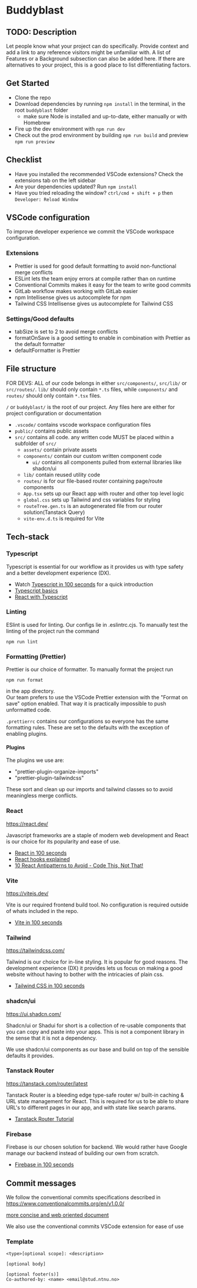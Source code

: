 # Buddyblast

## TODO: Description

Let people know what your project can do specifically. Provide context and add a link to any reference visitors might be unfamiliar with. A list of Features or a Background subsection can also be added here. If there are alternatives to your project, this is a good place to list differentiating factors.

## Get Started

- Clone the repo
- Download dependencies by running `npm install` in the terminal, in the root `buddyblast` folder
  - make sure Node is installed and up-to-date, either manually or with Homebrew
- Fire up the dev environment with `npm run dev`
- Check out the prod environment by building `npm run build` and preview `npm run preview`

## Checklist

- Have you installed the recommended VSCode extensions? Check the extensions tab on the left sidebar
- Are your dependencies updated? Run `npm install`
- Have you tried reloading the window? `ctrl/cmd + shift + p` then `Developer: Reload Window`

## VSCode configuration

To improve developer experience we commit the VSCode workspace configuration.

### Extensions

- Prettier is used for good default formatting to avoid non-functional merge conflicts
- ESLint lets the team enjoy errors at compile rather than on runtime
- Conventional Commits makes it easy for the team to write good commits
- GitLab workflow makes working with GitLab easier
- npm Intellisense gives us autocomplete for npm
- Tailwind CSS Intellisense gives us autocomplete for Tailwind CSS

### Settings/Good defaults

- tabSize is set to 2 to avoid merge conflicts
- formatOnSave is a good setting to enable in combination with Prettier as the default formatter
- defaultFormatter is Prettier

## File structure

FOR DEVS: ALL of our code belongs in either `src/components/`, `src/lib/` or `src/routes/`. `lib/` should only contain `*.ts` files, while `components/` and `routes/` should only contain `*.tsx` files.

`/` or `buddyblast/` is the root of our project. Any files here are either for project configuration or documentation

- `.vscode/` contains vscode workspace configuration files
- `public/` contains public assets
- `src/` contains all code. any written code MUST be placed within a subfolder of `src/`
  - `assets/` contain private assets
  - `components/` contain our custom written component code
    - `ui/` contains all components pulled from external libraries like shadcn/ui
  - `lib/` contain reused utility code
  - `routes/` is for our file-based router containing page/route components
  - `App.tsx` sets up our React app with router and other top level logic
  - `global.css` sets up Tailwind and css variables for styling
  - `routeTree.gen.ts` is an autogenerated file from our router solution(Tanstack Query)
  - `vite-env.d.ts` is required for Vite

## Tech-stack

### Typescript

Typescript is essential for our workflow as it provides us with type safety and a better development experience (DX).

- Watch [Typescript in 100 seconds](https://youtu.be/zQnBQ4tB3ZA?si=LzKRBwJrO39PUsQ0) for a quick introduction
- [Typescript basics](https://youtu.be/ahCwqrYpIuM?si=_DAsT-BgM9CmpzWs)
- [React with Typescript](https://youtu.be/ydkQlJhodio?si=tNAiVWQSUer6H0J5)

### Linting

ESlint is used for linting. Our configs lie in .eslintrc.cjs. To manually test the linting of the project run the command

`npm run lint`

### Formatting (Prettier)

Prettier is our choice of formatter.
To manually format the project run

`npm run format`

in the app directory.\
Our team prefers to use the VSCode Prettier extension with the "Format on save" option enabled.
That way it is practically impossible to push unformatted code.

`.prettierrc` contains our configurations so everyone has the same formatting rules.
These are set to the defaults with the exception of enabling plugins.

#### Plugins

The plugins we use are:

- "prettier-plugin-organize-imports"
- "prettier-plugin-tailwindcss"

These sort and clean up our imports and tailwind classes so to avoid meaningless merge conflicts.

### React

<https://react.dev/>

Javascript frameworks are a staple of modern web development and React is our choice for its popularity and ease of use.

- [React in 100 seconds](https://youtu.be/Tn6-PIqc4UM?si=w9agZC1HRFVa6cXr)
- [React hooks explained](https://youtu.be/TNhaISOUy6Q?si=6U-aBlsa0zFkfv2Y)
- [10 React Antipatterns to Avoid - Code This, Not That!](https://youtu.be/b0IZo2Aho9Y?si=sz4xjvA-qL0L-3gu)

### Vite

<https://vitejs.dev/>

Vite is our required frontend build tool. No configuration is required outside of whats included in the repo.

- [Vite in 100 seconds](https://youtu.be/KCrXgy8qtjM?si=Ite0Yf0akqRXit-W)

### Tailwind

<https://tailwindcss.com/>

Tailwind is our choice for in-line styling.
It is popular for good reasons.
The development experience (DX) it provides lets us focus on making a good website without having to bother with the intricacies of plain css.

- [Tailwind CSS in 100 seconds](https://youtu.be/mr15Xzb1Ook?si=cmCjv4lfC5gZ4u54)

### shadcn/ui

<https://ui.shadcn.com/>

Shadcn/ui or Shadui for short is a collection of re-usable components that you can copy and paste into your apps.
This is not a component library in the sense that it is not a dependency.

We use shadcn/ui components as our base and build on top of the sensible defaults it provides.

### Tanstack Router

<https://tanstack.com/router/latest>

Tanstack Router is a bleeding edge type-safe router w/ built-in caching & URL state management for React.
This is required for us to be able to share URL's to different pages in our app, and with state like search params.

- [Tanstack Router Tutorial](https://youtu.be/uBzDkDqTQV0?si=ozEmPhyS_hX70Y15)

### Firebase

Firebase is our chosen solution for backend. We would rather have Google manage our backend instead of building our own from scratch.

- [Firebase in 100 seconds](https://youtu.be/vAoB4VbhRzM?si=ksssPyZJHiuYsU_M)

## Commit messages

We follow the conventional commits specifications described in <https://www.conventionalcommits.org/en/v1.0.0/>

[more concise and web oriented document](https://gist.github.com/qoomon/5dfcdf8eec66a051ecd85625518cfd13)

We also use the conventional commits VSCode extension for ease of use

### Template

```
<type>[optional scope]: <description>

[optional body]

[optional footer(s)]
Co-authored-by: <name> <email@stud.ntnu.no>
```

